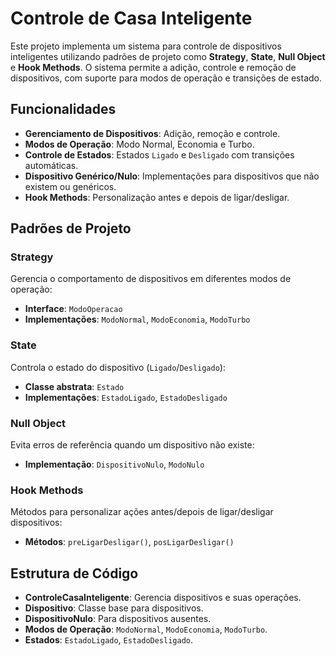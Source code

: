 # Controle de Casa Inteligente

Este projeto implementa um sistema para controle de dispositivos inteligentes utilizando padrões de projeto como **Strategy**, **State**, **Null Object** e **Hook Methods**. O sistema permite a adição, controle e remoção de dispositivos, com suporte para modos de operação e transições de estado.

## Funcionalidades

- **Gerenciamento de Dispositivos**: Adição, remoção e controle.
- **Modos de Operação**: Modo Normal, Economia e Turbo.
- **Controle de Estados**: Estados `Ligado` e `Desligado` com transições automáticas.
- **Dispositivo Genérico/Nulo**: Implementações para dispositivos que não existem ou genéricos.
- **Hook Methods**: Personalização antes e depois de ligar/desligar.

## Padrões de Projeto

### Strategy
Gerencia o comportamento de dispositivos em diferentes modos de operação:
- **Interface**: `ModoOperacao`
- **Implementações**: `ModoNormal`, `ModoEconomia`, `ModoTurbo`

### State
Controla o estado do dispositivo (`Ligado`/`Desligado`):
- **Classe abstrata**: `Estado`
- **Implementações**: `EstadoLigado`, `EstadoDesligado`

### Null Object
Evita erros de referência quando um dispositivo não existe:
- **Implementação**: `DispositivoNulo`, `ModoNulo`

### Hook Methods
Métodos para personalizar ações antes/depois de ligar/desligar dispositivos:
- **Métodos**: `preLigarDesligar()`, `posLigarDesligar()`

## Estrutura de Código

- **ControleCasaInteligente**: Gerencia dispositivos e suas operações.
- **Dispositivo**: Classe base para dispositivos.
- **DispositivoNulo**: Para dispositivos ausentes.
- **Modos de Operação**: `ModoNormal`, `ModoEconomia`, `ModoTurbo`.
- **Estados**: `EstadoLigado`, `EstadoDesligado`.
